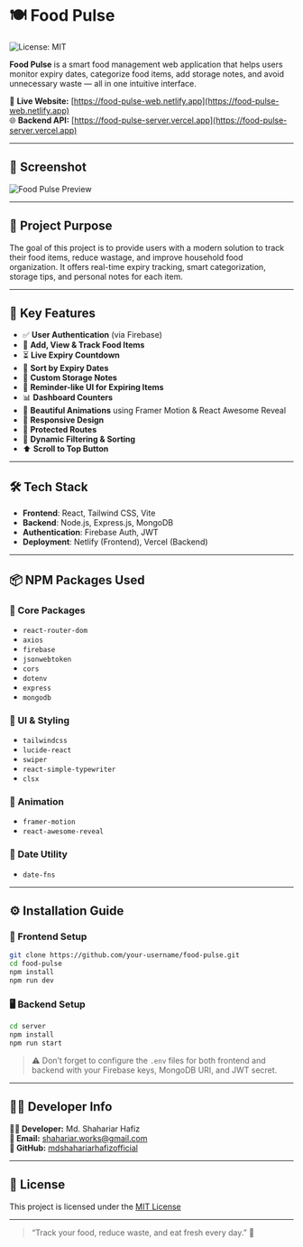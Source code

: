 
# 🍽️ Food Pulse

![License: MIT](https://img.shields.io/badge/License-MIT-yellow.svg)

**Food Pulse** is a smart food management web application that helps users monitor expiry dates, categorize food items, add storage notes, and avoid unnecessary waste — all in one intuitive interface.

🔗 **Live Website:** [https://food-pulse-web.netlify.app](https://food-pulse-web.netlify.app)  
🌐 **Backend API:** [https://food-pulse-server.vercel.app](https://food-pulse-server.vercel.app)

---

## 📸 Screenshot

![Food Pulse Preview](https://i.ibb.co/ZpfXKjjn/screencapture-food-pulse-web-netlify-app-2025-06-15-14-04-04.png)

---

## 📌 Project Purpose

The goal of this project is to provide users with a modern solution to track their food items, reduce wastage, and improve household food organization. It offers real-time expiry tracking, smart categorization, storage tips, and personal notes for each item.

---

## 🚀 Key Features

- ✅ **User Authentication** (via Firebase)
- 🍲 **Add, View & Track Food Items**
- ⏳ **Live Expiry Countdown**
- 📅 **Sort by Expiry Dates**
- 📝 **Custom Storage Notes**
- 🔔 **Reminder-like UI for Expiring Items**
- 📊 **Dashboard Counters**
- 🎨 **Beautiful Animations** using Framer Motion & React Awesome Reveal
- 📱 **Responsive Design**
- 🎯 **Protected Routes**
- 🧠 **Dynamic Filtering & Sorting**
- ⬆️ **Scroll to Top Button**

---

## 🛠️ Tech Stack

- **Frontend**: React, Tailwind CSS, Vite
- **Backend**: Node.js, Express.js, MongoDB
- **Authentication**: Firebase Auth, JWT
- **Deployment**: Netlify (Frontend), Vercel (Backend)

---

## 📦 NPM Packages Used

### 🧩 Core Packages

- `react-router-dom`
- `axios`
- `firebase`
- `jsonwebtoken`
- `cors`
- `dotenv`
- `express`
- `mongodb`

### 🎨 UI & Styling

- `tailwindcss`
- `lucide-react`
- `swiper`
- `react-simple-typewriter`
- `clsx`

### 🧠 Animation

- `framer-motion`
- `react-awesome-reveal`

### 📅 Date Utility

- `date-fns`

---

## ⚙️ Installation Guide

### 🔧 Frontend Setup

```bash
git clone https://github.com/your-username/food-pulse.git
cd food-pulse
npm install
npm run dev
```

### 🖥 Backend Setup

```bash
cd server
npm install
npm run start
```

> ⚠️ Don’t forget to configure the `.env` files for both frontend and backend with your Firebase keys, MongoDB URI, and JWT secret.

---

## 👨‍💻 Developer Info

**👨‍💻 Developer:** Md. Shahariar Hafiz  
**📧 Email:** shahariar.works@gmail.com  
**🔗 GitHub:** [mdshahariarhafizofficial](https://github.com/mdshahariarhafizofficial)

---

## 📌 License

This project is licensed under the [MIT License](https://opensource.org/licenses/MIT)

---

> “Track your food, reduce waste, and eat fresh every day.” 🍏
